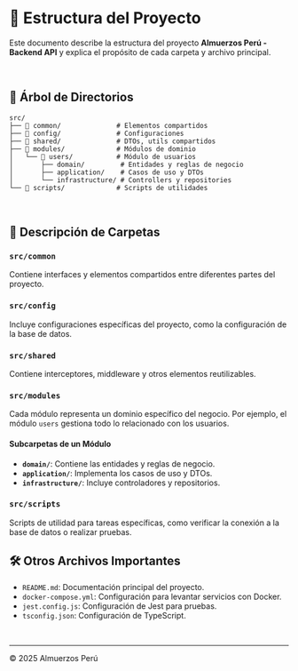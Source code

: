 # 📂 Estructura del Proyecto

Este documento describe la estructura del proyecto **Almuerzos Perú - Backend API** y explica el propósito de cada carpeta y archivo principal.

&nbsp;

## 🌳 Árbol de Directorios

```
src/
├── 📁 common/              # Elementos compartidos
├── 📁 config/              # Configuraciones
├── 📁 shared/              # DTOs, utils compartidos
├── 📁 modules/             # Módulos de dominio
│   └── 📁 users/           # Módulo de usuarios
│       ├── domain/         # Entidades y reglas de negocio
│       ├── application/    # Casos de uso y DTOs
│       └── infrastructure/ # Controllers y repositories
└── 📁 scripts/             # Scripts de utilidades
```

&nbsp;

## 📁 Descripción de Carpetas

### `src/common`

Contiene interfaces y elementos compartidos entre diferentes partes del proyecto.

### `src/config`

Incluye configuraciones específicas del proyecto, como la configuración de la base de datos.

### `src/shared`

Contiene interceptores, middleware y otros elementos reutilizables.

### `src/modules`

Cada módulo representa un dominio específico del negocio. Por ejemplo, el módulo `users` gestiona todo lo relacionado con los usuarios.

#### Subcarpetas de un Módulo

- **`domain/`**: Contiene las entidades y reglas de negocio.
- **`application/`**: Implementa los casos de uso y DTOs.
- **`infrastructure/`**: Incluye controladores y repositorios.

### `src/scripts`

Scripts de utilidad para tareas específicas, como verificar la conexión a la base de datos o realizar pruebas.

## 🛠️ Otros Archivos Importantes

- `README.md`: Documentación principal del proyecto.
- `docker-compose.yml`: Configuración para levantar servicios con Docker.
- `jest.config.js`: Configuración de Jest para pruebas.
- `tsconfig.json`: Configuración de TypeScript.

&nbsp;

---

© 2025 Almuerzos Perú
